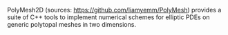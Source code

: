 PolyMesh2D (sources: https://github.com/liamyemm/PolyMesh) provides a suite of C++ tools to implement numerical schemes for elliptic PDEs on generic polytopal meshes in two dimensions.
